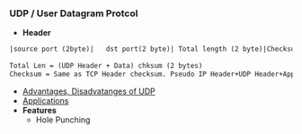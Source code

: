 ### UDP / User Datagram Protcol
- **Header**
```html
|source port (2byte)|	dst port(2 byte)| Total length (2 byte)|Checksum(2 bytes)|
 
Total Len = (UDP Header + Data)	chksum (2 bytes) 
Checksum = Same as TCP Header checksum. Pseudo IP Header+UDP Header+App Data
```
- [Advantages, Disadvatanges of UDP](Advantages_Disadv_of_UDP.md)
- [Applications](UDP_Applications.md)
- **Features**
  - Hole Punching

